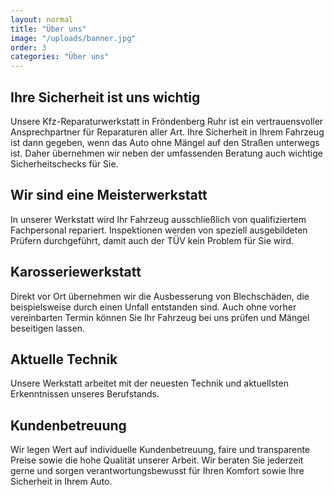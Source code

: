 ```yaml
---
layout: normal
title: "Über uns"
image: "/uploads/banner.jpg"
order: 3
categories: "Über uns"
---
```


## Ihre Sicherheit ist uns wichtig

Unsere Kfz-Reparaturwerkstatt in Fröndenberg Ruhr ist ein vertrauensvoller Ansprechpartner für Reparaturen aller Art. Ihre Sicherheit in Ihrem Fahrzeug ist dann gegeben, wenn das Auto ohne Mängel auf den Straßen unterwegs ist. Daher übernehmen wir neben der umfassenden Beratung auch wichtige Sicherheitschecks für Sie.

## Wir sind eine Meisterwerkstatt

In unserer Werkstatt wird Ihr Fahrzeug ausschließlich von qualifiziertem Fachpersonal repariert. Inspektionen werden von speziell ausgebildeten Prüfern durchgeführt, damit auch der TÜV kein Problem für Sie wird.

## Karosseriewerkstatt

Direkt vor Ort übernehmen wir die Ausbesserung von Blechschäden, die beispielsweise durch einen Unfall entstanden sind. Auch ohne vorher vereinbarten Termin können Sie Ihr Fahrzeug bei uns prüfen und Mängel beseitigen lassen.

## Aktuelle Technik
Unsere Werkstatt arbeitet mit der neuesten Technik und aktuellsten Erkenntnissen unseres Berufstands.

## Kundenbetreuung

Wir legen Wert auf individuelle Kundenbetreuung, faire und transparente Preise sowie die hohe Qualität unserer Arbeit. Wir beraten Sie jederzeit gerne und sorgen verantwortungsbewusst für Ihren Komfort sowie Ihre Sicherheit in Ihrem Auto.

